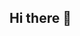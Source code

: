 ## Hi there 👋

<!--
**xlaoll/xlaoll** is a ✨ _special_ ✨ repository because its `README.md` (this file) appears on your GitHub profile.

Here are some ideas to get you started:

- 🔭 I’m currently working on ... This Project
- 🌱 I’m currently learning ...  How to Code
- 👯 I’m looking to collaborate on ...
- 🤔 I’m looking for help with ... 
- 💬 Ask me about ... Nothing
- 📫 How to reach me: ... Don't
- 😄 Pronouns: ... Help/Me
- ⚡ Fun fact: ... I'm not a Chinese spy
-->
